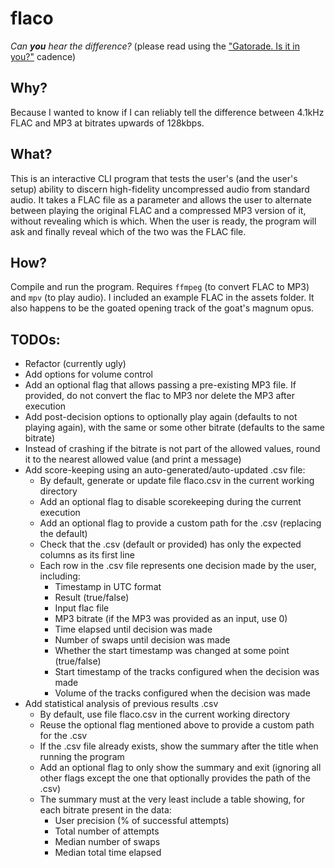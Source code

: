 # flaco
*Can **you** hear the difference?* (please read using the ["Gatorade. Is it in you?"](https://www.youtube.com/watch?v=E4B8owXm0Co) cadence)

## Why?
Because I wanted to know if I can reliably tell the difference between 4.1kHz FLAC and MP3 at bitrates upwards of 128kbps.

## What?
This is an interactive CLI program that tests the user's (and the user's setup) ability to discern high-fidelity uncompressed audio from standard audio. It takes a FLAC file as a parameter and allows the user to alternate between playing the original FLAC and a compressed MP3 version of it, without revealing which is which. When the user is ready, the program will ask and finally reveal which of the two was the FLAC file.

## How?
Compile and run the program. Requires `ffmpeg` (to convert FLAC to MP3) and `mpv` (to play audio). I included an example FLAC in the assets folder. It also happens to be the goated opening track of the goat's magnum opus.

## TODOs:
- Refactor (currently ugly)
- Add options for volume control
- Add an optional flag that allows passing a pre-existing MP3 file. If provided, do not convert the flac to MP3 nor delete the MP3 after execution
- Add post-decision options to optionally play again (defaults to not playing again), with the same or some other bitrate (defaults to the same bitrate)
- Instead of crashing if the bitrate is not part of the allowed values, round it to the nearest allowed value (and print a message)
- Add score-keeping using an auto-generated/auto-updated .csv file:
    - By default, generate or update file flaco.csv in the current working directory
    - Add an optional flag to disable scorekeeping during the current execution
    - Add an optional flag to provide a custom path for the .csv (replacing the default)
    - Check that the .csv (default or provided) has only the expected columns as its first line
    - Each row in the .csv file represents one decision made by the user, including:
        - Timestamp in UTC format
        - Result (true/false)
        - Input flac file
        - MP3 bitrate (if the MP3 was provided as an input, use 0)
        - Time elapsed until decision was made
        - Number of swaps until decision was made
        - Whether the start timestamp was changed at some point (true/false)
        - Start timestamp of the tracks configured when the decision was made
        - Volume of the tracks configured when the decision was made
- Add statistical analysis of previous results .csv
    - By default, use file flaco.csv in the current working directory
    - Reuse the optional flag mentioned above to provide a custom path for the .csv
    - If the .csv file already exists, show the summary after the title when running the program
    - Add an optional flag to only show the summary and exit (ignoring all other flags except the one that optionally provides the path of the .csv)
    - The summary must at the very least include a table showing, for each bitrate present in the data:
        - User precision (% of successful attempts)
        - Total number of attempts
        - Median number of swaps
        - Median total time elapsed
